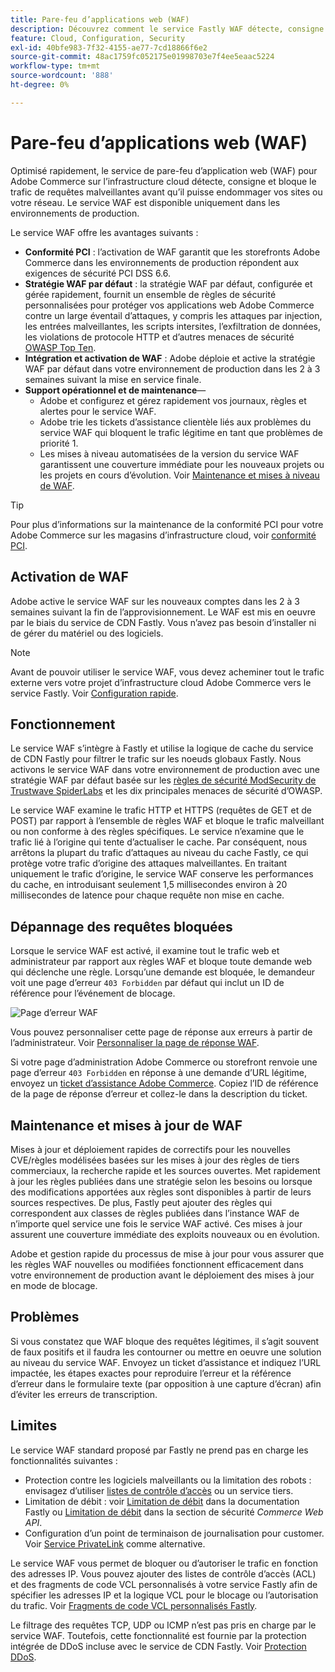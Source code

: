 ```yaml
---
title: Pare-feu d’applications web (WAF)
description: Découvrez comment le service Fastly WAF détecte, consigne et bloque le trafic de requêtes malveillant avant qu’il puisse endommager le réseau ou les sites Adobe Commerce.
feature: Cloud, Configuration, Security
exl-id: 40bfe983-7f32-4155-ae77-7cd18866f6e2
source-git-commit: 48ac1759fc052175e01998703e7f4ee5eaac5224
workflow-type: tm+mt
source-wordcount: '888'
ht-degree: 0%

---
```


# Pare-feu d’applications web (WAF)

Optimisé rapidement, le service de pare-feu d’application web (WAF) pour Adobe Commerce sur l’infrastructure cloud détecte, consigne et bloque le trafic de requêtes malveillantes avant qu’il puisse endommager vos sites ou votre réseau. Le service WAF est disponible uniquement dans les environnements de production.

Le service WAF offre les avantages suivants :

- **Conformité PCI** : l’activation de WAF garantit que les storefronts Adobe Commerce dans les environnements de production répondent aux exigences de sécurité PCI DSS 6.6.
- **Stratégie WAF par défaut** : la stratégie WAF par défaut, configurée et gérée rapidement, fournit un ensemble de règles de sécurité personnalisées pour protéger vos applications web Adobe Commerce contre un large éventail d’attaques, y compris les attaques par injection, les entrées malveillantes, les scripts intersites, l’exfiltration de données, les violations de protocole HTTP et d’autres menaces de sécurité [OWASP Top Ten](https://owasp.org/www-project-top-ten/).
- **Intégration et activation de WAF** : Adobe déploie et active la stratégie WAF par défaut dans votre environnement de production dans les 2 à 3 semaines suivant la mise en service finale.
- **Support opérationnel et de maintenance**—
   - Adobe et configurez et gérez rapidement vos journaux, règles et alertes pour le service WAF.
   - Adobe trie les tickets d’assistance clientèle liés aux problèmes du service WAF qui bloquent le trafic légitime en tant que problèmes de priorité 1.
   - Les mises à niveau automatisées de la version du service WAF garantissent une couverture immédiate pour les nouveaux projets ou les projets en cours d’évolution. Voir [Maintenance et mises à niveau de WAF](#waf-maintenance-and-updates).

>[!TIP]
>
>Pour plus d’informations sur la maintenance de la conformité PCI pour votre Adobe Commerce sur les magasins d’infrastructure cloud, voir [conformité PCI](https://business.adobe.com/products/magento/pci-compliance.html).

## Activation de WAF

Adobe active le service WAF sur les nouveaux comptes dans les 2 à 3 semaines suivant la fin de l’approvisionnement. Le WAF est mis en oeuvre par le biais du service de CDN Fastly. Vous n’avez pas besoin d’installer ni de gérer du matériel ou des logiciels.

>[!NOTE]
>
>Avant de pouvoir utiliser le service WAF, vous devez acheminer tout le trafic externe vers votre projet d’infrastructure cloud Adobe Commerce vers le service Fastly. Voir [Configuration rapide](fastly-configuration.md).

## Fonctionnement

Le service WAF s’intègre à Fastly et utilise la logique de cache du service de CDN Fastly pour filtrer le trafic sur les noeuds globaux Fastly. Nous activons le service WAF dans votre environnement de production avec une stratégie WAF par défaut basée sur les [règles de sécurité ModSecurity de Trustwave SpiderLabs](https://github.com/owasp-modsecurity/ModSecurity) et les dix principales menaces de sécurité d’OWASP.

Le service WAF examine le trafic HTTP et HTTPS (requêtes de GET et de POST) par rapport à l’ensemble de règles WAF et bloque le trafic malveillant ou non conforme à des règles spécifiques. Le service n’examine que le trafic lié à l’origine qui tente d’actualiser le cache. Par conséquent, nous arrêtons la plupart du trafic d’attaques au niveau du cache Fastly, ce qui protège votre trafic d’origine des attaques malveillantes. En traitant uniquement le trafic d’origine, le service WAF conserve les performances du cache, en introduisant seulement 1,5 millisecondes environ à 20 millisecondes de latence pour chaque requête non mise en cache.

## Dépannage des requêtes bloquées

Lorsque le service WAF est activé, il examine tout le trafic web et administrateur par rapport aux règles WAF et bloque toute demande web qui déclenche une règle. Lorsqu’une demande est bloquée, le demandeur voit une page d’erreur `403 Forbidden` par défaut qui inclut un ID de référence pour l’événement de blocage.

![Page d’erreur WAF](../../assets/cdn/fastly-waf-403-error.png)

Vous pouvez personnaliser cette page de réponse aux erreurs à partir de l’administrateur. Voir [Personnaliser la page de réponse WAF](fastly-custom-response.md#customize-the-waf-error-page).

Si votre page d’administration Adobe Commerce ou storefront renvoie une page d’erreur `403 Forbidden` en réponse à une demande d’URL légitime, envoyez un [ticket d’assistance Adobe Commerce](https://experienceleague.adobe.com/docs/commerce-knowledge-base/kb/help-center-guide/magento-help-center-user-guide.html#submit-ticket). Copiez l’ID de référence de la page de réponse d’erreur et collez-le dans la description du ticket.

## Maintenance et mises à jour de WAF

Mises à jour et déploiement rapides de correctifs pour les nouvelles CVE/règles modélisées basées sur les mises à jour des règles de tiers commerciaux, la recherche rapide et les sources ouvertes. Met rapidement à jour les règles publiées dans une stratégie selon les besoins ou lorsque des modifications apportées aux règles sont disponibles à partir de leurs sources respectives. De plus, Fastly peut ajouter des règles qui correspondent aux classes de règles publiées dans l’instance WAF de n’importe quel service une fois le service WAF activé. Ces mises à jour assurent une couverture immédiate des exploits nouveaux ou en évolution.

Adobe et gestion rapide du processus de mise à jour pour vous assurer que les règles WAF nouvelles ou modifiées fonctionnent efficacement dans votre environnement de production avant le déploiement des mises à jour en mode de blocage.

## Problèmes

Si vous constatez que WAF bloque des requêtes légitimes, il s’agit souvent de faux positifs et il faudra les contourner ou mettre en oeuvre une solution au niveau du service WAF. Envoyez un ticket d’assistance et indiquez l’URL impactée, les étapes exactes pour reproduire l’erreur et la référence d’erreur dans le formulaire texte (par opposition à une capture d’écran) afin d’éviter les erreurs de transcription.

## Limites

Le service WAF standard proposé par Fastly ne prend pas en charge les fonctionnalités suivantes :

- Protection contre les logiciels malveillants ou la limitation des robots : envisagez d’utiliser [listes de contrôle d’accès](./fastly-vcl-allowlist.md) ou un service tiers.
- Limitation de débit : voir [Limitation de débit](https://github.com/fastly/fastly-magento2/blob/master/Documentation/Guides/RATE-LIMITING.md) dans la documentation Fastly ou [Limitation de débit](https://developer.adobe.com/commerce/webapi/get-started/rate-limiting/) dans la section de sécurité _Commerce Web API_.
- Configuration d’un point de terminaison de journalisation pour customer. Voir [Service PrivateLink](../development/privatelink-service.md) comme alternative.

Le service WAF vous permet de bloquer ou d’autoriser le trafic en fonction des adresses IP. Vous pouvez ajouter des listes de contrôle d’accès (ACL) et des fragments de code VCL personnalisés à votre service Fastly afin de spécifier les adresses IP et la logique VCL pour le blocage ou l’autorisation du trafic. Voir [Fragments de code VCL personnalisés Fastly](fastly-vcl-custom-snippets.md).

Le filtrage des requêtes TCP, UDP ou ICMP n’est pas pris en charge par le service WAF. Toutefois, cette fonctionnalité est fournie par la protection intégrée de DDoS incluse avec le service de CDN Fastly. Voir [Protection DDoS](fastly.md#ddos-protection).
